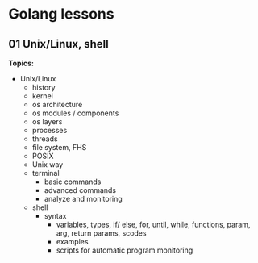 # Golang lessons

## 01 Unix/Linux, shell

**Topics:**

- Unix/Linux
  - history
  - kernel
  - os architecture
  - os modules / components
  - os layers
  - processes
  - threads
  - file system, FHS
  - POSIX
  - Unix way
  - terminal
    - basic commands
    - advanced commands
    - analyze and monitoring 
  - shell
    - syntax
      - variables, types, if/ else, for, until, while, functions, param, arg, return params, scodes
      - examples
      - scripts for automatic program monitoring 
